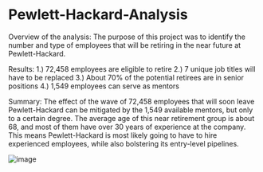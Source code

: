 # Pewlett-Hackard-Analysis

Overview of the analysis:
     The purpose of this project was to identify the number and type of employees that will be retiring in the near future at Pewlett-Hackard.

Results:
1.)	72,458 employees are eligible to retire
2.)	7 unique job titles will have to be replaced
3.)	About 70% of the potential retirees are in senior positions
4.)	1,549 employees can serve as mentors

Summary:
     The effect of the wave of 72,458 employees that will soon leave Pewlett-Hackard can be mitigated by the 1,549 available mentors, but only to a certain degree. The average age of this near retirement group is about 68, and most of them have over 30 years of experience at the company. This means Pewlett-Hackard is most likely going to have to hire experienced employees, while also bolstering its entry-level pipelines.

![image](https://user-images.githubusercontent.com/96176817/155904221-16f722c6-9e4e-49aa-b291-0be8a0a1fe73.png)
